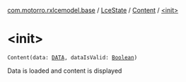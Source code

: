 [com.motorro.rxlcemodel.base](../../index.md) / [LceState](../index.md) / [Content](index.md) / [&lt;init&gt;](./-init-.md)

# &lt;init&gt;

`Content(data: `[`DATA`](index.md#DATA)`, dataIsValid: `[`Boolean`](https://kotlinlang.org/api/latest/jvm/stdlib/kotlin/-boolean/index.html)`)`

Data is loaded and content is displayed

